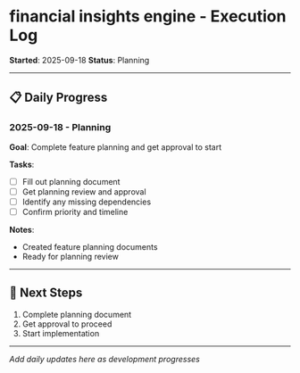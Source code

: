 # financial insights engine - Execution Log

**Started**: 2025-09-18
**Status**: Planning

---

## 📋 **Daily Progress**

### **2025-09-18 - Planning**
**Goal**: Complete feature planning and get approval to start

**Tasks**:
- [ ] Fill out planning document
- [ ] Get planning review and approval
- [ ] Identify any missing dependencies
- [ ] Confirm priority and timeline

**Notes**:
- Created feature planning documents
- Ready for planning review

---

## 🎯 **Next Steps**
1. Complete planning document
2. Get approval to proceed
3. Start implementation

---

*Add daily updates here as development progresses*
